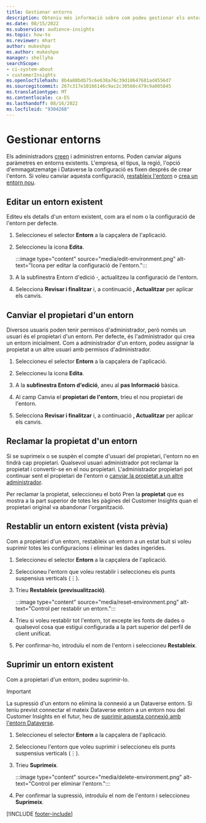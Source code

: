 ```yaml
---
title: Gestionar entorns
description: Obteniu més informació sobre com podeu gestionar els entorns existents del Customer Insights com a administrador".
ms.date: 08/15/2022
ms.subservice: audience-insights
ms.topic: how-to
ms.reviewer: mhart
author: mukeshpo
ms.author: mukeshpo
manager: shellyha
searchScope:
- ci-system-about
- customerInsights
ms.openlocfilehash: 8b4a88bdb75c6e638a76c39d18647681ad4556d7
ms.sourcegitcommit: 267c317e10166146c9ac2c30560c479c9a005845
ms.translationtype: MT
ms.contentlocale: ca-ES
ms.lasthandoff: 08/16/2022
ms.locfileid: "9304268"
---
```

# <a name="manage-environments"></a>Gestionar entorns

Els administradors [creen](create-environment.md) i administren entorns. Poden canviar alguns paràmetres en entorns existents. L'empresa, el tipus, la regió, l'opció d'emmagatzematge i Dataverse la configuració es fixen després de crear l'entorn. Si voleu canviar aquesta configuració, [restableix l'entorn](#reset-an-existing-environment-preview) o [crea un entorn nou](create-environment.md).

## <a name="edit-an-existing-environment"></a>Editar un entorn existent

Editeu els detalls d'un entorn existent, com ara el nom o la configuració de l'entorn per defecte.

1. Seleccioneu el selector **Entorn** a la capçalera de l'aplicació.

1. Seleccioneu la icona **Edita**.

   :::image type="content" source="media/edit-environment.png" alt-text="Icona per editar la configuració de l'entorn.":::

1. A la subfinestra Entorn d'edició **·**, actualitzeu la configuració de l'entorn.

1. Selecciona **Revisar i finalitzar** i, a continuació **, Actualitzar** per aplicar els canvis.

## <a name="change-the-owner-of-an-environment"></a>Canviar el propietari d'un entorn

Diversos usuaris poden tenir permisos d'administrador, però només un usuari és el propietari d'un entorn. Per defecte, és l'administrador qui crea un entorn inicialment. Com a administrador d'un entorn, podeu assignar la propietat a un altre usuari amb permisos d'administrador.

1. Seleccioneu el selector **Entorn** a la capçalera de l'aplicació.

1. Seleccioneu la icona **Edita**.

1. A la **subfinestra Entorn d'edició**, aneu al **pas Informació** bàsica.

1. Al camp Canvia el **propietari de l'entorn**, trieu el nou propietari de l'entorn.  

1. Selecciona **Revisar i finalitzar** i, a continuació **, Actualitzar** per aplicar els canvis.

## <a name="claim-ownership-of-an-environment"></a>Reclamar la propietat d'un entorn

Si se suprimeix o se suspèn el compte d'usuari del propietari, l'entorn no en tindrà cap propietari. Qualsevol usuari administrador pot reclamar la propietat i convertir-se en el nou propietari. L'administrador propietari pot continuar sent el propietari de l'entorn o [canviar la propietat a un altre administrador](#change-the-owner-of-an-environment).

Per reclamar la propietat, seleccioneu el botó Pren la **propietat** que es mostra a la part superior de totes les pàgines del Customer Insights quan el propietari original va abandonar l'organització.

## <a name="reset-an-existing-environment-preview"></a>Restablir un entorn existent (vista prèvia)

Com a propietari d'un entorn, restableix un entorn a un estat buit si voleu suprimir totes les configuracions i eliminar les dades ingerides.

1. Seleccioneu el selector **Entorn** a la capçalera de l'aplicació.

1. Seleccioneu l'entorn que voleu restablir i seleccioneu els punts suspensius verticals (&vellip;).

1. Trieu **Restableix (previsualització)**.

   :::image type="content" source="media/reset-environment.png" alt-text="Control per restablir un entorn.":::

1. Trieu si voleu restablir tot l'entorn, tot excepte les fonts de dades o qualsevol cosa que estigui configurada a la part superior del perfil de client unificat.

1. Per confirmar-ho, introduïu el nom de l'entorn i seleccioneu **Restableix**.

## <a name="delete-an-existing-environment"></a>Suprimir un entorn existent

Com a propietari d'un entorn, podeu suprimir-lo.

> [!IMPORTANT]
> La supressió d'un entorn no elimina la connexió a un Dataverse entorn. Si teniu previst connectar el mateix Dataverse entorn a un entorn nou del Customer Insights en el futur, heu de [suprimir aquesta connexió amb l'entorn Dataverse](customer-insights-dataverse.md#remove-an-existing-connection-to-a-dataverse-environment).

1. Seleccioneu el selector **Entorn** a la capçalera de l'aplicació.

1. Seleccioneu l'entorn que voleu suprimir i seleccioneu els punts suspensius verticals (&vellip;). 

1. Trieu **Suprimeix**.

   :::image type="content" source="media/delete-environment.png" alt-text="Control per eliminar l'entorn.":::

1. Per confirmar la supressió, introduïu el nom de l'entorn i seleccioneu **Suprimeix**.

[!INCLUDE [footer-include](includes/footer-banner.md)]
